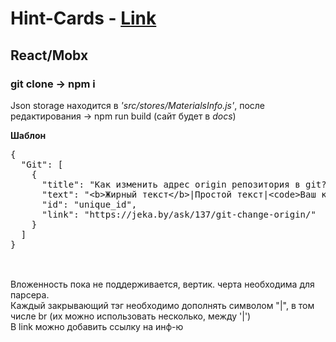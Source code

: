 # Hint-Cards - <a href="https://mokka86coffee.github.io/Hint-Cards/">Link</a>
<h2>React/Mobx</h2>
<h3>git clone -> npm i</h3>
<p> Json storage находится в <em>'src/stores/MaterialsInfo.js'</em>, после редактирования -> npm run build (сайт будет в <em>docs</em>)</p>
<b>Шаблон</b><br>
<pre>{
  "Git": [
    {
      "title": "Как изменить адрес origin репозитория в git?",
      "text": "&lt;b&gt;Жирный текст&lt;/b&gt;|Простой текст|&lt;code&gt;Ваш код&lt;/code&gt;|&lt;br&gt;&lt;br&gt;&lt;br&gt;|",
      "id": "unique_id",
      "link": "https://jeka.by/ask/137/git-change-origin/"
    }
  ]
}

</pre>
<br>
Вложенность пока не поддерживается, вертик. черта необходима для парсера. <br>
Каждый закрывающий тэг необходимо дополнять символом "|", в том числе br (их можно использовать несколько, между '|')<br>
В link можно добавить ссылку на инф-ю
